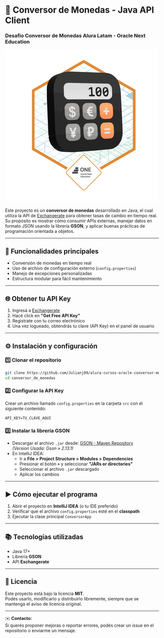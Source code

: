 # 💱 Conversor de Monedas - Java API Client

### Desafio Conversor de Monedas Alura Latam - Oracle Next Education
![Badge-Conversor.png](src/Badge-Conversor.png)

Este proyecto es un **conversor de monedas** desarrollado en Java, el cual utiliza la API de [Exchangerate](https://www.exchangerate-api.com/) para obtener tasas de cambio en tiempo real.  
Su propósito es mostrar cómo consumir APIs externas, manejar datos en formato JSON usando la librería **GSON**, y aplicar buenas prácticas de programación orientada a objetos.

---

## 🚀 Funcionalidades principales
- Conversión de monedas en tiempo real
- Uso de archivo de configuración externo (`config.properties`)
- Manejo de excepciones personalizadas
- Estructura modular para fácil mantenimiento

---

## 🌐 Obtener tu API Key
1. Ingresá a [Exchangerate](https://www.exchangerate-api.com/)
2. Hacé click en **"Get Free API Key"**
3. Registrate con tu correo electrónico
4. Una vez logueado, obtendrás tu clave (API Key) en el panel de usuario

---

## ⚙️ Instalación y configuración

### 1️⃣ Clonar el repositorio
```bash
git clone https://github.com/Julianj09/alura-cursos-oracle-conversor-monedas.git
cd conversor_de_monedas
```

### 2️⃣ Configurar la API Key
Crear un archivo llamado `config.properties` en la carpeta `src` con el siguiente contenido:
```properties
API_KEY=TU_CLAVE_AQUI
```

### 3️⃣ Instalar la librería GSON
- Descargar el archivo `.jar` desde: [GSON - Maven Repository](https://mvnrepository.com/artifact/com.google.code.gson/gson)  
  *(Version Usada: Gson » 2.13.1)*
- En IntelliJ IDEA:
    - Ir a **File > Project Structure > Modules > Dependencies**
    - Presionar el botón **`+`** y seleccionar **"JARs or directories"**
    - Seleccionar el archivo `.jar` descargado
    - Aplicar los cambios

---

## ▶️ Cómo ejecutar el programa
1. Abrir el proyecto en **IntelliJ IDEA** (o tu IDE preferido)
2. Verificar que el archivo `config.properties` esté en el **classpath**
3. Ejecutar la clase principal `ConversorApp`

---

## 📚 Tecnologías utilizadas
- Java 17+
- Librería **GSON**
- API **Exchangerate**

---

## 📜 Licencia
Este proyecto está bajo la licencia **MIT**.  
Podés usarlo, modificarlo y distribuirlo libremente, siempre que se mantenga el aviso de licencia original.

---

✉️ **Contacto:**  
Si querés proponer mejoras o reportar errores, podés crear un *issue* en el repositorio o enviarme un mensaje.
